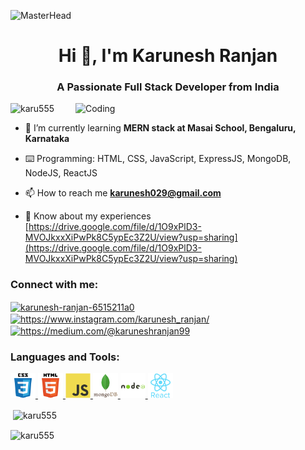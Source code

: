 ![MasterHead](https://binaryinformatics.com/wp-content/uploads/2019/01/MERN-Stack-Development-and-Consulting-Services.jpg)
<h1 align="center">Hi 👋, I'm Karunesh Ranjan</h1>
<h3 align="center">A Passionate Full Stack Developer from India</h3>
<img align="right" alt="Coding" width="400" src="https://cdn.dribbble.com/users/1162077/screenshots/3848914/programmer.gif">

<p align="left"> <img src="https://komarev.com/ghpvc/?username=karu555&label=Profile%20views&color=0e75b6&style=flat" alt="karu555" /> </p>

- 🌱 I’m currently learning **MERN stack at Masai School, Bengaluru, Karnataka**

- ⌨️ Programming: HTML, CSS, JavaScript, ExpressJS, MongoDB, NodeJS, ReactJS

- 📫 How to reach me **karunesh029@gmail.com**

- 📄 Know about my experiences [https://drive.google.com/file/d/1O9xPlD3-MVOJkxxXiPwPk8C5ypEc3Z2U/view?usp=sharing](https://drive.google.com/file/d/1O9xPlD3-MVOJkxxXiPwPk8C5ypEc3Z2U/view?usp=sharing)

<h3 align="left">Connect with me:</h3>
<p align="left">
<a href="https://linkedin.com/in/karunesh-ranjan-6515211a0" target="blank"><img align="center" src="https://raw.githubusercontent.com/rahuldkjain/github-profile-readme-generator/master/src/images/icons/Social/linked-in-alt.svg" alt="karunesh-ranjan-6515211a0" height="30" width="40" /></a>
<a href="https://instagram.com/https://www.instagram.com/karunesh_ranjan/" target="blank"><img align="center" src="https://raw.githubusercontent.com/rahuldkjain/github-profile-readme-generator/master/src/images/icons/Social/instagram.svg" alt="https://www.instagram.com/karunesh_ranjan/" height="30" width="40" /></a>
<a href="https://medium.com/https://medium.com/@karuneshranjan99" target="blank"><img align="center" src="https://raw.githubusercontent.com/rahuldkjain/github-profile-readme-generator/master/src/images/icons/Social/medium.svg" alt="https://medium.com/@karuneshranjan99" height="30" width="40" /></a>
</p>

<h3 align="left">Languages and Tools:</h3>
<p align="left"> <a href="https://www.w3schools.com/css/" target="_blank" rel="noreferrer"> <img src="https://raw.githubusercontent.com/devicons/devicon/master/icons/css3/css3-original-wordmark.svg" alt="css3" width="40" height="40"/> </a> <a href="https://www.w3.org/html/" target="_blank" rel="noreferrer"> <img src="https://raw.githubusercontent.com/devicons/devicon/master/icons/html5/html5-original-wordmark.svg" alt="html5" width="40" height="40"/> </a> <a href="https://developer.mozilla.org/en-US/docs/Web/JavaScript" target="_blank" rel="noreferrer"> <img src="https://raw.githubusercontent.com/devicons/devicon/master/icons/javascript/javascript-original.svg" alt="javascript" width="40" height="40"/> </a> <a href="https://www.mongodb.com/" target="_blank" rel="noreferrer"> <img src="https://raw.githubusercontent.com/devicons/devicon/master/icons/mongodb/mongodb-original-wordmark.svg" alt="mongodb" width="40" height="40"/> </a> <a href="https://nodejs.org" target="_blank" rel="noreferrer"> <img src="https://raw.githubusercontent.com/devicons/devicon/master/icons/nodejs/nodejs-original-wordmark.svg" alt="nodejs" width="40" height="40"/> </a> <a href="https://reactjs.org/" target="_blank" rel="noreferrer"> <img src="https://raw.githubusercontent.com/devicons/devicon/master/icons/react/react-original-wordmark.svg" alt="react" width="40" height="40"/> </a> </p>

<p>&nbsp;<img align="center" src="https://github-readme-stats.vercel.app/api?username=karu555&show_icons=true&locale=en" alt="karu555" /></p>

<p><img align="center" src="https://github-readme-streak-stats.herokuapp.com/?user=karu555&" alt="karu555" /></p>
